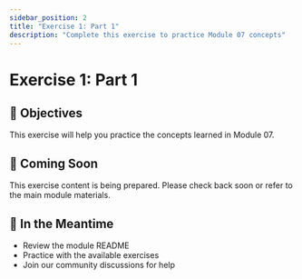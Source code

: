 ```yaml
---
sidebar_position: 2
title: "Exercise 1: Part 1"
description: "Complete this exercise to practice Module 07 concepts"
---
```


# Exercise 1: Part 1

## 🎯 Objectives

This exercise will help you practice the concepts learned in Module 07.

## 📝 Coming Soon

This exercise content is being prepared. Please check back soon or refer to the main module materials.

## 🚀 In the Meantime

- Review the module README
- Practice with the available exercises
- Join our community discussions for help
